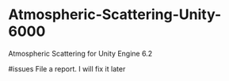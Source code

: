 # Atmospheric-Scattering-Unity-6000
Atmospheric Scattering for Unity Engine 6.2


#issues
File a report.
I will fix it later
